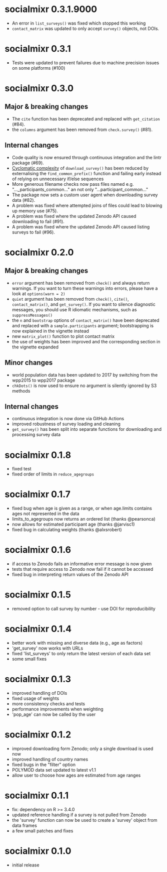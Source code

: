 # socialmixr 0.3.1.9000

* An error in `list_surveys()` was fixed which stopped this working
* `contact_matrix` was updated to only accept `survey()` objects, not DOIs.

# socialmixr 0.3.1

* Tests were updated to prevent failures due to machine precision issues on
  some platforms (#100)

# socialmixr 0.3.0

## Major & breaking changes

* The `cite` function has been deprecated and replaced with `get_citation` (#84).
* the `columns` argument has been removed from `check.survey()` (#81).

## Internal changes

* Code quality is now ensured through continuous integration and the lintr package (#69).
* [Cyclomatic complexity](https://en.wikipedia.org/wiki/Cyclomatic_complexity) of `download_survey()` has been reduced by externalising the `find_common_prefix()` function and failing early instead of relying on unnecessary if/else sequences 
* More generous filename checks now pass files named e.g. "..._participants_common..." an not only "...participant_common..."
* The package now sets a custom user agent when downloading survey data (#82).
* A problem was fixed where attempted joins of files could lead to blowing up memory use (#75).
* A problem was fixed where the updated Zenodo API caused downloading to fail (#91).
* A problem was fixed where the updated Zenodo API caused listing surveys to fail (#96).

# socialmixr 0.2.0

## Major & breaking changes

* `error` argument has been removed from `check()` and always return warnings. If you want to turn these warnings into errors, please have a look at `options(warn = 2)`
* `quiet` argument has been removed from `check()`, `cite()`, `contact_matrix()`, and `get_survey()`. If you want to silence diagnostic messages, you should use R idiomatic mechanisms, such as `suppressMessages()`
* the `n` and `bootstrap` options of `contact_matrix()` have been deprecated and replaced with a `sample.participants` argument; bootstrapping is now explained in the vignette instead
* new `matrix_plot()` function to plot contact matrix
* the use of weights has been improved and the corresponding section in the vignette expanded

## Minor changes

* world population data has been updated to 2017 by switching from the wpp2015
to wpp2017 package
* `chkDots()` is now used to ensure no argument is silently ignored by S3 methods

## Internal changes

* continuous integration is now done via GitHub Actions
* improved robustness of survey loading and cleaning
* `get_survey()` has been split into separate functions for downloading and processing survey data

# socialmixr 0.1.8

* fixed test
* fixed order of limits in `reduce_agegroups`

# socialmixr 0.1.7

* fixed bug when age is given as a range, or when age.limits contains ages not represented in the data
* limits_to_agegroups now returns an ordered list (thanks @pearsonca)
* now allows for estimated participant age (thanks @jarvisc1)
* fixed bug in calculating weights (thanks @alxsrobert)

# socialmixr 0.1.6

* if access to Zenodo fails an informative error message is now given
* tests that require access to Zenodo now fail if it cannot be accessed
* fixed bug in interpreting return values of the Zenodo API

# socialmixr 0.1.5

* removed option to call survey by number - use DOI for reproducibility

# socialmixr 0.1.4

* better work with missing and diverse data (e.g., age as factors)
* 'get_survey' now works with URLs
* fixed 'list_surveys' to only return the latest version of each data set
* some small fixes

# socialmixr 0.1.3

* improved handling of DOIs
* fixed usage of weights
* more consistency checks and tests
* performance improvements when weighting
* 'pop_age' can now be called by the user
 
# socialmixr 0.1.2

* improved downloading form Zenodo; only a single download is used now
* improved handling of country names
* fixed bugs in the "filter" option
* POLYMOD data set updated to latest v1.1
* allow user to choose how ages are estimated from age ranges

# socialmixr 0.1.1

* fix: dependency on R >= 3.4.0
* updated reference handling if a survey is not pulled from Zenodo
* the 'survey' function can now be used to create a 'survey' object from data frames
* a few small patches and fixes

# socialmixr 0.1.0

* initial release
